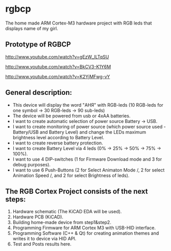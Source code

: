 rgbcp
=====

The home made ARM Cortex-M3 hardware project with RGB leds that displays name of my girl. 

Prototype of RGBCP
------------------
http://www.youtube.com/watch?v=gEzW_ILTqSU

http://www.youtube.com/watch?v=BkCV3-K1Y6M

http://www.youtube.com/watch?v=K2YjMFwg-vY


General description:
--------------------

* This device will display the word "АНЯ" with RGB-leds (10 RGB-leds for one symbol -> 30 RGB-leds -> 90 sub-leds)
* The device will be powered from usb or 4xAA batteries.
* I want to create automatic selection of power source Battery -> USB.
* I want to create monitoring of power source (which power source used - Battery/USB and Battery Level) and change the LEDs maximum brightness level according to Battery Level.
* I want to create reverse battery protection.
* I want to create Battery Level via 4 leds (0% -> 25% -> 50% -> 75% -> 100%).
* I want to use 4 DIP-switches (1 for Firmware Download mode and 3 for debug purposes).
* I want to use 6 Push-Buttons (2 for Select Animaton Mode <NEXT>/<PREV>, 2 for select Animation Speed <FAST>/<SLOW>, and 2 for select Brightness of leds).


The RGB Cortex Project consists of the next steps:
--------------------------------------------------
1. Hardware schematic (The KiCAD EDA will be used).
2. Hardware PCB (KiCAD).
3. Building home-made device from step1&step2.
4. Programming Firmware for ARM Cortex M3 with USB-HID interface.
5. Programming Software (C++ & Qt) for creating animation themes and writes it to device via HID API.
6. Test and Posts results here.
